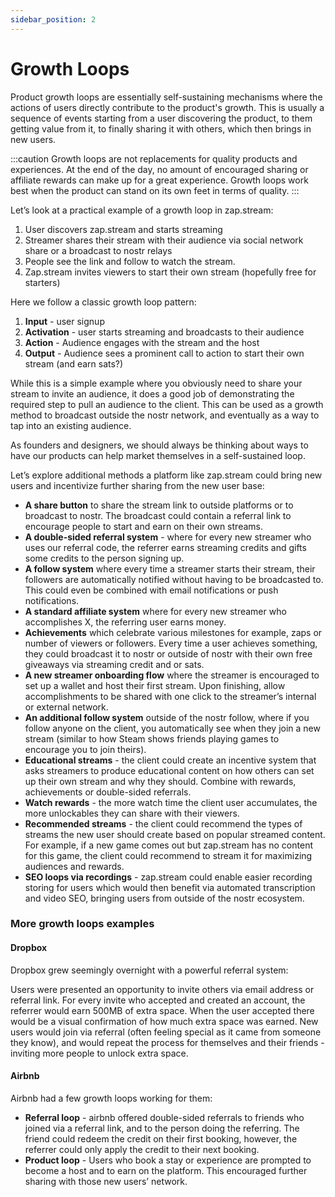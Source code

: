 ```yaml
---
sidebar_position: 2
---
```


# Growth Loops

Product growth loops are essentially self-sustaining mechanisms where the actions of users directly contribute to the product's growth. This is usually a sequence of events starting from a user discovering the product, to them getting value from it, to finally sharing it with others, which then brings in new users.

:::caution 
Growth loops are not replacements for quality products and experiences. At the end of the day, no amount of encouraged sharing or affiliate rewards can make up for a great experience. Growth loops work best when the product can stand on its own feet in terms of quality. 
:::

Let’s look at a practical example of a growth loop in zap.stream:

1. User discovers zap.stream and starts streaming
2. Streamer shares their stream with their audience via social network share or a broadcast to nostr relays
3. People see the link and follow to watch the stream. 
4. Zap.stream invites viewers to start their own stream (hopefully free for starters)

Here we follow a classic growth loop pattern:

1. **Input** - user signup
2. **Activation** - user starts streaming and broadcasts to their audience
3. **Action** - Audience engages with the stream and the host 
4. **Output** - Audience sees a prominent call to action to start their own stream (and earn sats?)

While this is a simple example where you obviously need to share your stream to invite an audience, it does a good job of demonstrating the required step to pull an audience to the client. This can be used as a growth method to broadcast outside the nostr network, and eventually as a way to tap into an existing audience. 

As founders and designers, we should always be thinking about ways to have our products can help market themselves in a self-sustained loop. 

Let’s explore additional methods a platform like zap.stream could bring new users and incentivize further sharing from the new user base:

* **A share button** to share the stream link to outside platforms or to broadcast to nostr. The broadcast could contain a referral link to encourage people to start and earn on their own streams.
* **A double-sided referral system** - where for every new streamer who uses our referral code, the referrer earns streaming credits and gifts some credits to the person signing up. 
* **A follow system** where every time a streamer starts their stream, their followers are automatically notified without having to be broadcasted to. This could even be combined with email notifications or push notifications.
* **A standard affiliate system** where for every new streamer who accomplishes X, the referring user earns money. 
* **Achievements** which celebrate various milestones for example, zaps or number of viewers or followers. Every time a user achieves something, they could broadcast it to nostr or outside of nostr with their own free giveaways via streaming credit and or sats.  
* **A new streamer onboarding flow** where the streamer is encouraged to set up a wallet and host their first stream. Upon finishing, allow accomplishments to be shared with one click to the streamer’s internal or external network.
* **An additional follow system** outside of the nostr follow, where if you follow anyone on the client, you automatically see when they join a new stream (similar to how Steam shows friends playing games to encourage you to join theirs). 
* **Educational streams** - the client could create an incentive system that asks streamers to produce educational content on how others can set up their own stream and why they should. Combine with rewards, achievements or double-sided referrals. 
* **Watch rewards** - the more watch time the client user accumulates, the more unlockables they can share with their viewers. 
* **Recommended streams** - the client could recommend the types of streams the new user should create based on popular streamed content. For example, if a new game comes out but zap.stream has no content for this game, the client could recommend to stream it for maximizing audiences and rewards.
* **SEO loops via recordings** - zap.stream could enable easier recording storing for users which would then benefit via automated transcription and video SEO, bringing users from outside of the nostr ecosystem. 


### More growth loops examples

#### Dropbox 

Dropbox grew seemingly overnight with a powerful referral system:

Users were presented an opportunity to invite others via email address or referral link. For every invite who accepted and created an account, the referrer would earn 500MB of extra space. 
When the user accepted there would be a visual confirmation of how much extra space was earned. 
New users would join via referral (often feeling special as it came from someone they know), and would repeat the process for themselves and their friends - inviting more people to unlock extra space. 


#### Airbnb

Airbnb had a few growth loops working for them:

- **Referral loop** - airbnb offered double-sided referrals to friends who joined via a referral link, and to the person doing the referring. The friend could redeem the credit on their first booking, however, the referrer could only apply the credit to their next booking. 
- **Product loop** - Users who book a stay or experience are prompted to become a host and to earn on the platform. This encouraged further sharing with those new users’ network. 
